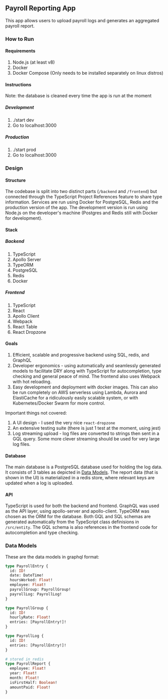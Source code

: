 ## Payroll Reporting App

This app allows users to upload payroll logs and generates an aggregated payroll report.

### How to Run

#### Requirements

1. Node.js (at least v8)
2. Docker
3. Docker Compose (Only needs to be installed separately on linux distros)

#### Instructions

Note: the database is cleaned every time the app is run at the moment

##### Development

1. ./start dev
2. Go to localhost:3000

##### Production

1. ./start prod
2. Go to localhost:3000

### Design

#### Structure

The codebase is split into two distinct parts (`/backend` and `/frontend`) but connected through the TypeScript Project References feature to share type information. Services are run using Docker for PostgreSQL, Redis and the production version of the app. The development version is run using Node.js on the developer's machine (Postgres and Redis still with Docker for development).

#### Stack

##### Backend

1. TypeScript
2. Apollo Server
3. TypeORM
4. PostgreSQL
5. Redis
6. Docker

##### Frontend

1. TypeScript
2. React
3. Apollo Client
4. Webpack
5. React Table
6. React Dropzone

#### Goals

1. Efficient, scalable and progressive backend using SQL, redis, and GraphQL
2. Developer ergonomics - using automatically and seamlessly generated models to facilitate DRY along with TypeScript for autocompletion, type checking and general peace of mind. The frontend also uses Webpack with hot reloading.
3. Easy development and deployment with docker images. This can also be run completely on AWS serverless using Lambda, Aurora and ElastiCache for a ridiculously easily scalable system, or with Kubernetes/Docker Swarm for more control.

Important things not covered:

1. A UI design - I used the very nice `react-dropzone`
2. An extensive testing suite (there is just 1 test at the moment, using jest)
3. Log streaming upload - log files are converted to strings then sent in a GQL query. Some more clever streaming should be used for very large log files.


#### Database

The main database is a PostgreSQL database used for holding the log data. It consists of 3 tables as depicted in [Data Models](#data-models). The report data (that is shown in the UI) is materialized in a redis store, where relevant keys are updated when a log is uploaded.

#### API

TypeScript is used for both the backend and frontend. GraphQL was used as the API layer, using apollo-server and apollo-client. TypeORM was chosen as the ORM for the database. Both GQL and SQL schemas are generated automatically from the TypeScript class definisions in `/src/entity`. The GQL schema is also references in the frontend code for autocompletion and type checking.

### Data Models

These are the data models in graphql format:

```graphql
type PayrollEntry {
  id: ID!
  date: DateTime!
  hoursWorked: Float!
  employee: Float!
  payrollGroup: PayrollGroup!
  payrollLog: PayrollLog!
}

type PayrollGroup {
  id: ID!
  hourlyRate: Float!
  entries: [PayrollEntry!]!
}

type PayrollLog {
  id: ID!
  entries: [PayrollEntry!]!
}

# stored in redis 
type PayrollReport {
  employee: Float!
  year: Float!
  month: Float!
  isFirstHalf: Boolean!
  amountPaid: Float!
}
```
